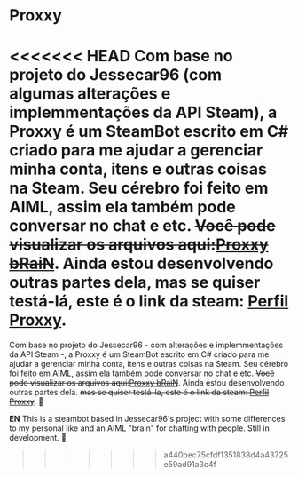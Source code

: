 # Proxxy

<<<<<<< HEAD
  Com base no projeto do Jessecar96 (com algumas alterações e implemmentações da API Steam), a Proxxy é um SteamBot escrito em C# criado para me ajudar a gerenciar minha conta, itens  e outras coisas na Steam. Seu cérebro foi feito em AIML, assim ela também pode conversar no chat e etc. ~~Você pode visualizar os arquivos aqui:[Proxxy bRaiN](https://github.com/lucas2109/ProxxyAIML)~~.
  Ainda estou desenvolvendo outras partes dela, mas se quiser testá-lá, este é o link da steam: [Perfil Proxxy](https://steamcommunity.com/id/proxxybot).
=======
  Com base no projeto do Jessecar96 - com alterações e implemmentações da API Steam -, a Proxxy é um SteamBot escrito em C# criado para me ajudar a gerenciar minha conta, itens  e outras coisas na Steam. Seu cérebro foi feito em AIML, assim ela também pode conversar no chat e etc. ~~Você pode visualizar os arquivos aqui:[Proxxy bRaiN](https://github.com/lucas2109/ProxxyAIML)~~.
  Ainda estou desenvolvendo outras partes dela. ~~mas se quiser testá-la, este é o link da steam: [Perfil Proxxy](https://steamcommunity.com/id/proxxybot)~~. :robot:

**EN** This is a steambot based in Jessecar96's project with some differences to my personal like and an AIML "brain" for chatting with people. Still in development. :robot:
>>>>>>> a440bec75cfdf1351838d4a43725e59ad91a3c4f
